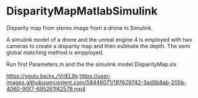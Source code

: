 # DisparityMapMatlabSimulink
Disparity map from stereo image from a drone in Simulink.

A simulink model of a drone and the unreal engine 4 is employed with two cameras to create a disparity map and then estimate the depth. The semi global matching method is empployed.

Run first Parameters.m and the the simulink model DisparityMap.slx



https://youtu.be/xy_rVriEL9s
https://user-images.githubusercontent.com/58446071/197629742-3ad5b8ab-205b-4060-90f7-695261f42579.mp4

